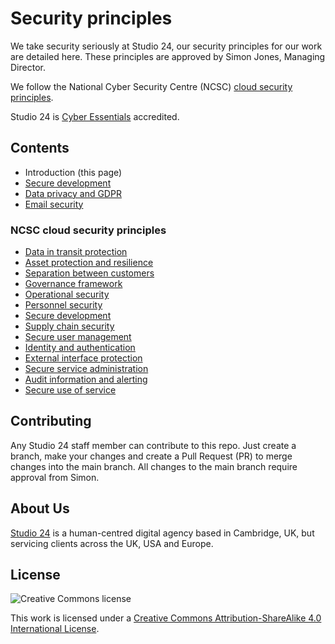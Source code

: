 # Security principles

We take security seriously at Studio 24, our security principles for our work are detailed here. These principles are approved by Simon Jones, Managing Director.

We follow the National Cyber Security Centre (NCSC) [cloud security principles](https://www.ncsc.gov.uk/collection/cloud/the-cloud-security-principles).

Studio 24 is [Cyber Essentials](https://www.ncsc.gov.uk/cyberessentials/overview) accredited.

## Contents

* Introduction (this page)
* [Secure development](secure-development.md)
* [Data privacy and GDPR](data-privacy.md)
* [Email security](email-security.md)

### NCSC cloud security principles

* [Data in transit protection](data-in-transit-protection.md)
* [Asset protection and resilience](asset-protection-and-resilience.md)
* [Separation between customers](separation-between-customers.md)
* [Governance framework](governance-framework.md)
* [Operational security](operational-security.md)
* [Personnel security](personnel-security.md)
* [Secure development](secure-development.md)
* [Supply chain security](supply-chain-security.md)
* [Secure user management](secure-user-management.md)
* [Identity and authentication](identity-and-authentication.md)
* [External interface protection](external-interface-protection.md)
* [Secure service administration](secure-service-administration.md)
* [Audit information and alerting](audit-information-and-alerting.md)
* [Secure use of service](secure-use-of-service.md)

## Contributing

Any Studio 24 staff member can contribute to this repo. Just create a branch, make your changes and create a Pull Request (PR) to merge changes into the main branch. All changes to the main branch require approval from Simon.

## About Us

[Studio 24](https://www.studio24.net) is a human-centred digital agency based in Cambridge, UK, but servicing clients across the UK, USA and Europe. 

## License

![Creative Commons license](https://i.creativecommons.org/l/by-sa/4.0/88x31.png)

This work is licensed under a [Creative Commons Attribution-ShareAlike 4.0 International License](https://creativecommons.org/licenses/by-sa/4.0/).
